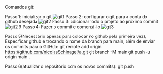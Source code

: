 Comandos git:

Passo 1: inicializar o git
![git1](https://github.com/user-attachments/assets/8bf83e39-8168-4b48-b6a3-6eeb9b43b085)
Passo 2: configurar o git para a conta do github desejada
![git2](https://github.com/user-attachments/assets/397e76a5-45c5-428a-a85f-f6cdf549c71e)
Passo 3: adicionar todo o projeto ao próximo commit
![git2 9](https://github.com/user-attachments/assets/26bf162c-ef6a-460f-9bac-fdf96b628f0a)
Passo 4: Fazer o commit e comentá-lo
![git3](https://github.com/user-attachments/assets/8d5ac97c-143a-489e-87f5-e1e9d7307b32)

Passo 5(Necessário apenas para colocar no github pela primeira vez), Especificar github e trocando o nome da branch para main, além de enviar os commits para o GitHub:
git remote add origin https://github.com/nicolasSchinagel/a.git
git branch -M main
git push -u origin main
.

Passo 6(atualizar o repositório com os novos commits):
git push
